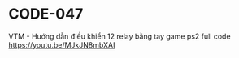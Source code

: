 # CODE-047
VTM - Hướng dẫn điều khiển 12 relay bằng tay game ps2 full code https://youtu.be/MJkJN8mbXAI
